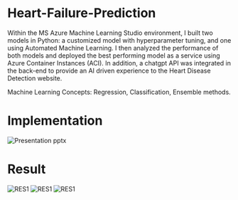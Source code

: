 # Heart-Failure-Prediction
Within the MS Azure Machine Learning Studio environment, I built two models in Python: a customized model with hyperparameter tuning, and one using Automated Machine Learning. I then analyzed the performance of both models and deployed the best performing model as a service using Azure Container Instances (ACI).
In addition, a chatgpt API was integrated in the back-end to provide an AI driven experience to the Heart Disease Detection website.

Machine Learning Concepts: Regression, Classification, Ensemble methods.
# Implementation
![Presentation pptx](https://github.com/SyedaSarah18/Heart-Failure-Prediction/assets/54178904/dc6b3099-f9ad-47a9-a593-df605550c4f3)
# Result
![RES1](https://github.com/SyedaSarah18/Heart-Failure-Prediction/assets/54178904/3fb82d4f-bda3-49b0-8d01-37d86a654a38)
![RES1](https://github.com/SyedaSarah18/Heart-Failure-Prediction/assets/54178904/844b1e4b-2485-45d0-988c-2e7cd1d17d7d)
![RES1](https://github.com/SyedaSarah18/Heart-Failure-Prediction/assets/54178904/1d4885ea-06e4-433c-97f1-e55511cb2f84)
